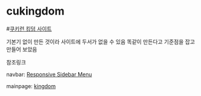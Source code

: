 # cukingdom
#[쿠키런 킹덤 사이트](https://whitedokgu.github.io/cukingdom/kingdom/html/nav.html)

기본기 없이 만든 것이라 사이트에 두서가 없을 수 있음
똑같이 만든다고 기준점을 잡고 만들어 보았음

참조링크

navbar: [Responsive Sidebar Menu][Youtubelink]

[Youtubelink]: https://youtu.be/bFvfqUMjvsA

mainpage: [kingdom][kingdomlink]

[kingdomlink]: https://www.cookierun-kingdom.com/ko/

